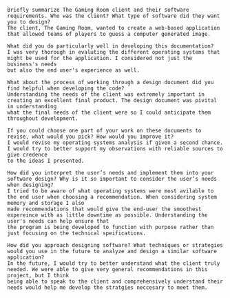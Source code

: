 
    Briefly summarize The Gaming Room client and their software requirements. Who was the client? What type of software did they want you to design?
    The client, The Gaming Room, wanted to create a web-based application that allowed teams of players to guess a computer generated image.
    
    What did you do particularly well in developing this documentation?
    I was very thorough in evaluting the different operating systems that might be used for the application. I considered not just the business's needs
    but also the end user's experience as well.
    
    What about the process of working through a design document did you find helpful when developing the code?
    Understanding the needs of the client was extremely important in creating an excellent final product. The design document was pivital in understanding
    what the final needs of the client were so I could anticipate them throughout development.
    
    If you could choose one part of your work on these documents to revise, what would you pick? How would you improve it?
    I would revise my operating systems analysis if given a second chance. I would try to better support my observations with reliable sources to give credence
    to the ideas I presented.
    
    How did you interpret the user’s needs and implement them into your software design? Why is it so important to consider the user’s needs when designing?
    I tried to be aware of what operating systems were most avilable to the end user when choosing a recommendation. When considering system memory and storage I also
    made recommendations that would give the end-user the smoothest expereince with as little downtime as possible. Understanding the user's needs can help ensure that
    the program is being developed to function with purpose rather than just focusing on the technical speifications.
    
    How did you approach designing software? What techniques or strategies would you use in the future to analyze and design a similar software application?
    In the future, I would try to better understand what the client truly needed. We were able to give very general recommendations in this project, but I think
    being able to speak to the client and comprehensively understand their needs would help me develop the stratgies neccesary to meet them. 
